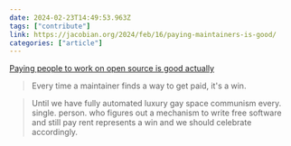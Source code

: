 ```yaml
---
date: 2024-02-23T14:49:53.963Z
tags: ["contribute"]
link: https://jacobian.org/2024/feb/16/paying-maintainers-is-good/
categories: ["article"]
---
```

[Paying people to work on open source is good actually](https://jacobian.org/2024/feb/16/paying-maintainers-is-good/)

> Every time a maintainer finds a way to get paid, it's a win.

> Until we have fully automated luxury gay space communism every. single. person. who figures out a mechanism to write free software and still pay rent represents a win and we should celebrate accordingly.
